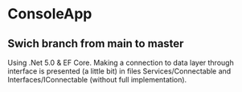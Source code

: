 # ConsoleApp
## Swich branch from main to master ##
Using .Net 5.0 & EF Core.
Making a connection to data layer through interface is presented (a little bit) in files Services/Connectable and Interfaces/IConnectable (without full implementation). 
